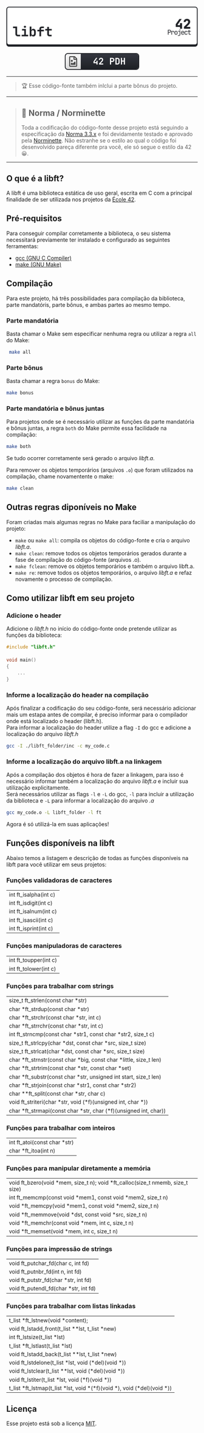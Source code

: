 <div align=center>

[![](./libft_light.svg)](#)

[![](./42pdh_badge.svg)](https://github.com/gawbsouza/42-pdh)

</div>

---

> 🏆 Esse código-fonte também inlclui a parte bônus do projeto.

---

> ## 🎠 Norma / Norminette
> Toda a codificação do código-fonte desse projeto está seguindo a especificação da [Norma 3.3.x](https://github.com/42School/norminette/blob/master/pdf/en.norm.pdf) e foi devidamente testado e aprovado pela [Norminette](https://github.com/42School/norminette). Não estranhe se o estilo ao qual o código foi desenvolvido pareça diferente pra você, ele só segue o estilo da 42 😀.

---

## O que é a libft?
A libft é uma biblioteca estática de uso geral, escrita em C com a principal finalidade de ser utilizada nos projetos da [École 42](https://42.fr/en/homepage/).

## Pré-requisitos
Para conseguir compilar corretamente a biblioteca, o seu sistema necessitará previamente ter instalado e configurado as seguintes ferramentas:

- [gcc (GNU C Compiler)](https://gcc.gnu.org/)  
- [make (GNU Make)](https://www.gnu.org/software/make/)

## Compilação
 Para este projeto, há três possibilidades para compilação da biblioteca, parte mandatóris, parte bônus, e ambas partes ao mesmo tempo.

### Parte mandatória
Basta chamar o Make sem especificar nenhuma regra ou utilizar a regra `all` do Make:
```bash
 make all
```
### Parte bônus
Basta chamar a regra `bonus` do Make:
```bash
make bonus
```
### Parte mandatória e bônus juntas
Para projetos onde se é necessário utilizar as funções da parte mandatória e bônus juntas, a regra `both` do Make permite essa facilidade na compilação:
```bash
make both
```
Se tudo ocorrer corretamente será gerado o arquivo *libft.a*.  

Para remover os objetos temporários (arquivos `.o`) 
que foram utilizados na compilação, chame novamentente o make:
```bash
make clean
```
## Outras regras diponíveis no Make
Foram criadas mais algumas regras no Make para faciliar a manipulação do projeto:

- `make` ou `make all`: compila os objetos do código-fonte e cria o arquivo *libft.a*.  
- `make clean`: remove todos os objetos temporários gerados durante a fase de compilação do código-fonte (arquivos .o).   
- `make fclean`: remove os objetos temporários e também o arquivo libft.a.  
- `make re`: remove todos os objetos temporários, o arquivo *libft.a* e refaz novamente o processo de compilação.  

## Como utilizar libft em seu projeto
### Adicione o header
Adicione o *libft.h* no início do código-fonte onde pretende utilizar as funções da biblioteca:
```c
#include "libft.h"

void main()
{
	...
}
```

### Informe a localização do header na compilação
Após finalizar a codificação do seu código-fonte, será necessário adicionar mais um estapa antes de compilar, é preciso informar para o compilador onde está localizado o header (libft.h).  
 Para informar a localização do header utilize a flag `-I` do gcc e adicione a localização do arquivo *libft.h*
```bash
gcc -I ./libft_folder/inc -c my_code.c
```
### Informe a localização do arquivo libft.a na linkagem
Após a compilação dos objetos é hora de fazer a linkagem, para isso é necessário informar também a localização do arquivo *libft.a* e incluir sua utilização explicitamente.  
Será necessários utilizar as flags `-l` e `-L` do gcc, `-l` para incluir a utilização da biblioteca e `-L` para informar a localização do arquivo *.a*
```bash
gcc my_code.o -L libft_folder -l ft
```
Agora é só utilizá-la em suas aplicações!

## Funções disponíveis na libft
Abaixo temos a listagem e descrição de todas as funções disponíveis na libft para você utilizar em seus projetos:

### Funções validadoras de caracteres
| |
| --- |  
| int ft_isalpha(int c) |  
| int ft_isdigit(int c) |  
| int ft_isalnum(int c) | 
| int ft_isascii(int c) | 
| int ft_isprint(int c) | 

### Funções manipuladoras de caracteres
| |
| --- |  
| int ft_toupper(int c) |  
| int ft_tolower(int c) | 

### Funções para trabalhar com strings
| |
| --- |
|size_t ft_strlen(const char *str)|  
|char *ft_strdup(const char *str)|  
|char *ft_strchr(const char *str, int c)|  
|char *ft_strrchr(const char *str, int c)|  
|int ft_strncmp(const char *str1, const char *str2, size_t c)|  
|size_t ft_strlcpy(char *dst, const char *src, size_t size)|  
|size_t ft_strlcat(char *dst, const char *src, size_t size)|  
|char *ft_strnstr(const char *big, const char *little, size_t len)|  
|char *ft_strtrim(const char *str, const char *set)|  
|char *ft_substr(const char *str, unsigned int start, size_t len)|  
|char *ft_strjoin(const char *str1, const char *str2)|  
|char **ft_split(const char *str, char c)|  
|void ft_striteri(char *str, void (*f)(unsigned int, char *))|  
|char *ft_strmapi(const char *str, char (*f)(unsigned int, char))|  

### Funções para trabalhar com inteiros
| |
| --- |
|int ft_atoi(const char *str)| 
|char *ft_itoa(int n)| 

### Funções para manipular diretamente a memória
| |
| --- |
|void ft_bzero(void *mem, size_t n); void *ft_calloc(size_t nmemb, size_t size)| 
|int ft_memcmp(const void *mem1, const void *mem2, size_t n)|  
|void *ft_memcpy(void *mem1, const void *mem2, size_t n)|  
|void *ft_memmove(void *dst, const void *src, size_t n)|  
|void *ft_memchr(const void *mem, int c, size_t n)|  
|void *ft_memset(void *mem, int c, size_t n)|  

### Funções para impressão de strings
| |
| --- |
|void ft_putchar_fd(char c, int fd)|  
|void ft_putnbr_fd(int n, int fd)|  
|void ft_putstr_fd(char *str, int fd)|  
|void ft_putendl_fd(char *str, int fd)|  

### Funções para trabalhar com listas linkadas
| |
| --- |
|t_list *ft_lstnew(void *content);|  
|void ft_lstadd_front(t_list **lst, t_list *new)|  
|int ft_lstsize(t_list *lst)|  
|t_list *ft_lstlast(t_list *lst)|  
|void ft_lstadd_back(t_list **lst, t_list *new)|  
|void ft_lstdelone(t_list *lst, void (*del)(void *))|  
|void ft_lstclear(t_list **lst, void (*del)(void *))|  
|void ft_lstiter(t_list *lst, void (*f)(void *))|  
|t_list *ft_lstmap(t_list *lst, void *(*f)(void *), void (*del)(void *))|  

## Licença
Esse projeto está sob a licença [MIT](https://opensource.org/license/mit/).
